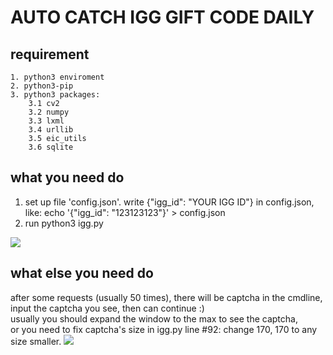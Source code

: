 # AUTO CATCH IGG GIFT CODE DAILY

## requirement
    1. python3 enviroment
    2. python3-pip
    3. python3 packages:
        3.1 cv2
        3.2 numpy
        3.3 lxml
        3.4 urllib
        3.5 eic_utils
        3.6 sqlite

## what you need do
1. set up file 'config.json'. write {"igg\_id": "YOUR IGG ID"} in config.json, like:
    echo '{"igg_id": "123123123"}' > config.json
2. run 
    python3 igg.py
<img src="https://raw.githubusercontent.com/indestinee/igg/master/images/runtime.png"/>


## what else you need do
after some requests (usually 50 times), there will be captcha in the cmdline, input the captcha you see, then can continue :)   
usually you should expand the window to the max to see the captcha,   
or you need to fix captcha's size in igg.py line #92: change 170, 170 to any size smaller.
<img src="https://raw.githubusercontent.com/indestinee/igg/master/images/captcha.png"/>

